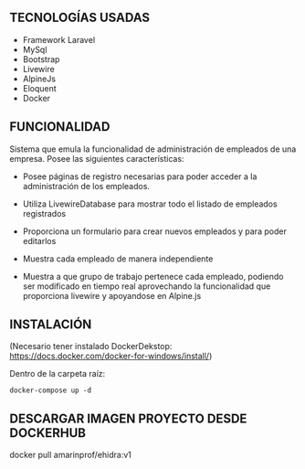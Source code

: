 ## TECNOLOGÍAS USADAS

- Framework Laravel
- MySql
- Bootstrap
- Livewire
- AlpineJs
- Eloquent
- Docker


## FUNCIONALIDAD

Sistema que emula la funcionalidad de administración de empleados de una empresa. Posee las siguientes características:

- Posee páginas de registro necesarias para poder acceder a la administración de los empleados.

- Utiliza LivewireDatabase para mostrar todo el listado de empleados registrados

- Proporciona un formulario para crear nuevos empleados y para poder editarlos

- Muestra cada empleado de manera independiente

- Muestra a que grupo de trabajo pertenece cada empleado, podiendo ser modificado en tiempo real aprovechando la funcionalidad que proporciona livewire y apoyandose en Alpine.js



## INSTALACIÓN

(Necesario tener instalado DockerDekstop: https://docs.docker.com/docker-for-windows/install/)

Dentro de la carpeta raíz:

    docker-compose up -d


## DESCARGAR IMAGEN PROYECTO DESDE DOCKERHUB

docker pull amarinprof/ehidra:v1
